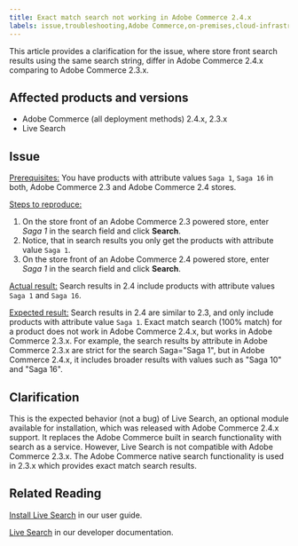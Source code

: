 ```yaml
---
title: Exact match search not working in Adobe Commerce 2.4.x
labels: issue,troubleshooting,Adobe Commerce,on-premises,cloud-infrastructure,clarification,exact match,product search,Live Search,native search,100% match,attribute,2.3.0,2.3.1,2.3.2,2.3.2-p2,2.3.3,2.3.3-p1,2.3.4,2,3,4-p1,2.3.4-p2,2.3.5-p1,2.3.5-p2,2.3.6,2.3.6-p1,2.3.7,2.3.7-p1,2.3.7-p2,2.3.7-p3,2.3.7-p4,2.4.0,2.4.0-p1,2.4.1,2.4.1-p1,2.4.2,2.4.2-p1,2.4.2-p2,2.4.3,2.4.3-p1,2.4.3-p2,2.4.3-p3,2.4.4,2.4.4-p1,2.4.5
---
```


This article provides a clarification for the issue, where store front search results using the same search string, differ in Adobe Commerce 2.4.x comparing to Adobe Commerce 2.3.x.

## Affected products and versions

- Adobe Commerce (all deployment methods) 2.4.x, 2.3.x
- Live Search

## Issue
<ins> Prerequisites:</ins>
You have products with attribute values `Saga 1`, `Saga 16` in both, Adobe Commerce 2.3 and Adobe Commerce 2.4 stores.

<ins>Steps to reproduce:</ins>

1. On the store front of an Adobe Commerce 2.3 powered store, enter *Saga 1* in the search field and click **Search**.
1. Notice, that in search results you only get the products with attribute value `Saga 1`.
1. On the store front of an Adobe Commerce 2.4 powered store, enter *Saga 1* in the search field and click **Search**.

<ins>Actual result:</ins>
Search results in 2.4 include products with attribute values `Saga 1` and `Saga 16`.

<ins>Expected result:</ins>
Search results in 2.4 are similar to 2.3, and only include products with attribute value `Saga 1`.
Exact match search (100% match) for a product does not work in Adobe Commerce 2.4.x, but works in Adobe Commerce 2.3.x. For example, the search results by attribute in Adobe Commerce 2.3.x are strict for the search Saga="Saga 1", but in Adobe Commerce 2.4.x, it includes broader results with values such as "Saga 10" and "Saga 16".

## Clarification

This is the expected behavior (not a bug) of Live Search, an optional module available for installation, which was released with Adobe Commerce 2.4.x support. It replaces the Adobe Commerce built in search functionality with search as a service. However, Live Search is not compatible with Adobe Commerce 2.3.x. The Adobe Commerce native search functionality is used in 2.3.x which provides exact match search results.

## Related Reading

[Install Live Search](https://experienceleague.adobe.com/docs/commerce-merchant-services/live-search/onboard/install.html) in our user guide.

[Live Search](https://devdocs.magento.com/live-search/overview.html?itm_source=devdocs&itm_medium=search_page&itm_campaign=federated_search&itm_term=Live%20Search) in our developer documentation.
